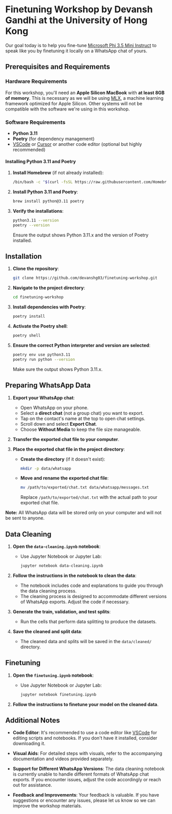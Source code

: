 # Finetuning Workshop by Devansh Gandhi at the University of Hong Kong

Our goal today is to help you fine-tune [Microsoft Phi 3.5 Mini Instruct](https://huggingface.co/microsoft/Phi-3.5-mini-instruct) to speak like you by finetuning it locally on a WhatsApp chat of yours.

## Prerequisites and Requirements

### Hardware Requirements

For this workshop, you'll need an **Apple Silicon MacBook** with **at least 8GB of memory**. This is necessary as we will be using [MLX](https://ml-explore.github.io/mlx/build/html/index.html), a machine learning framework optimized for Apple Silicon. Other systems will not be compatible with the software we're using in this workshop.

### Software Requirements

- **Python 3.11**
- **Poetry** (for dependency management)
- [VSCode](https://code.visualstudio.com/) or [Cursor](https://www.cursor.com/) or another code editor (optional but highly recommended)

#### Installing Python 3.11 and Poetry

1. **Install Homebrew** (if not already installed):

   ```bash
   /bin/bash -c "$(curl -fsSL https://raw.githubusercontent.com/Homebrew/install/HEAD/install.sh)"
   ```

2. **Install Python 3.11 and Poetry**:

   ```bash
   brew install python@3.11 poetry
   ```

3. **Verify the installations**:

   ```bash
   python3.11 --version
   poetry --version
   ```

   Ensure the output shows Python 3.11.x and the version of Poetry installed.

## Installation

1. **Clone the repository**:

   ```bash
   git clone https://github.com/devanshg03/finetuning-workshop.git
   ```

2. **Navigate to the project directory**:

   ```bash
   cd finetuning-workshop
   ```

3. **Install dependencies with Poetry**:

   ```bash
   poetry install
   ```

4. **Activate the Poetry shell**:

   ```bash
   poetry shell
   ```

5. **Ensure the correct Python interpreter and version are selected**:

   ```bash
   poetry env use python3.11
   poetry run python --version
   ```

   Make sure the output shows Python 3.11.x.

## Preparing WhatsApp Data

1. **Export your WhatsApp chat**:

   - Open WhatsApp on your phone.
   - Select a **direct chat** (not a group chat) you want to export.
   - Tap on the contact's name at the top to open chat settings.
   - Scroll down and select **Export Chat**.
   - Choose **Without Media** to keep the file size manageable.

2. **Transfer the exported chat file to your computer**.

3. **Place the exported chat file in the project directory**:

   - **Create the directory** (if it doesn't exist):

     ```bash
     mkdir -p data/whatsapp
     ```

   - **Move and rename the exported chat file**:

     ```bash
     mv /path/to/exported/chat.txt data/whatsapp/messages.txt
     ```

     Replace `/path/to/exported/chat.txt` with the actual path to your exported chat file.

**Note:** All WhatsApp data will be stored only on your computer and will not be sent to anyone.

## Data Cleaning

1. **Open the `data-cleaning.ipynb` notebook**:

   - Use Jupyter Notebook or Jupyter Lab:

     ```bash
     jupyter notebook data-cleaning.ipynb
     ```

2. **Follow the instructions in the notebook to clean the data**:

   - The notebook includes code and explanations to guide you through the data cleaning process.
   - The cleaning process is designed to accommodate different versions of WhatsApp exports. Adjust the code if necessary.

3. **Generate the train, validation, and test splits**:

   - Run the cells that perform data splitting to produce the datasets.

4. **Save the cleaned and split data**:

   - The cleaned data and splits will be saved in the `data/cleaned/` directory.

## Finetuning

1. **Open the `finetuning.ipynb` notebook**:

   - Use Jupyter Notebook or Jupyter Lab:

     ```bash
     jupyter notebook finetuning.ipynb
     ```

2. **Follow the instructions to finetune your model on the cleaned data**.

## Additional Notes

- **Code Editor**: It's recommended to use a code editor like [VSCode](https://code.visualstudio.com/) for editing scripts and notebooks. If you don't have it installed, consider downloading it.

- **Visual Aids**: For detailed steps with visuals, refer to the accompanying documentation and videos provided separately.

- **Support for Different WhatsApp Versions**: The data cleaning notebook is currently unable to handle different formats of WhatsApp chat exports. If you encounter issues, adjust the code accordingly or reach out for assistance.

- **Feedback and Improvements**: Your feedback is valuable. If you have suggestions or encounter any issues, please let us know so we can improve the workshop materials.

